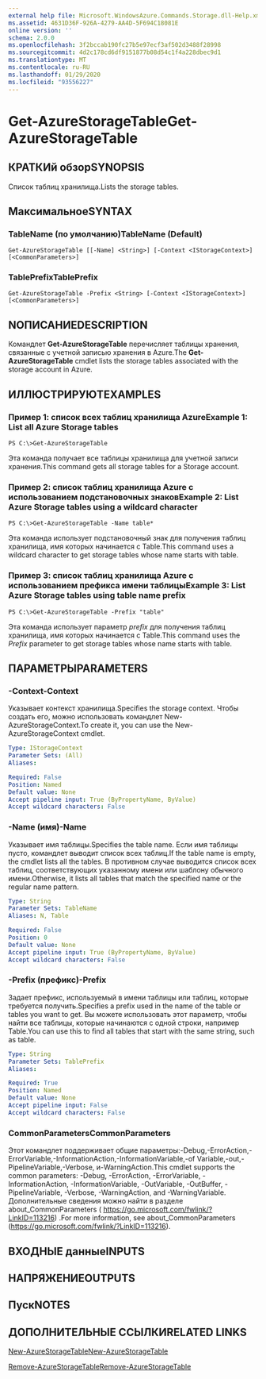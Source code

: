 ```yaml
---
external help file: Microsoft.WindowsAzure.Commands.Storage.dll-Help.xml
ms.assetid: 4631D36F-926A-4279-AA4D-5F694C18081E
online version: ''
schema: 2.0.0
ms.openlocfilehash: 3f2bccab190fc27b5e97ecf3af502d3488f28998
ms.sourcegitcommit: 4d2c178cd6df9151877b08d54c1f4a228dbec9d1
ms.translationtype: MT
ms.contentlocale: ru-RU
ms.lasthandoff: 01/29/2020
ms.locfileid: "93556227"
---
```

# <span data-ttu-id="1a0c5-101">Get-AzureStorageTable</span><span class="sxs-lookup"><span data-stu-id="1a0c5-101">Get-AzureStorageTable</span></span>

## <span data-ttu-id="1a0c5-102">КРАТКИй обзор</span><span class="sxs-lookup"><span data-stu-id="1a0c5-102">SYNOPSIS</span></span>
<span data-ttu-id="1a0c5-103">Список таблиц хранилища.</span><span class="sxs-lookup"><span data-stu-id="1a0c5-103">Lists the storage tables.</span></span>

## <span data-ttu-id="1a0c5-104">Максимальное</span><span class="sxs-lookup"><span data-stu-id="1a0c5-104">SYNTAX</span></span>

### <span data-ttu-id="1a0c5-105">TableName (по умолчанию)</span><span class="sxs-lookup"><span data-stu-id="1a0c5-105">TableName (Default)</span></span>
```
Get-AzureStorageTable [[-Name] <String>] [-Context <IStorageContext>] [<CommonParameters>]
```

### <span data-ttu-id="1a0c5-106">TablePrefix</span><span class="sxs-lookup"><span data-stu-id="1a0c5-106">TablePrefix</span></span>
```
Get-AzureStorageTable -Prefix <String> [-Context <IStorageContext>] [<CommonParameters>]
```

## <span data-ttu-id="1a0c5-107">NОПИСАНИЕ</span><span class="sxs-lookup"><span data-stu-id="1a0c5-107">DESCRIPTION</span></span>
<span data-ttu-id="1a0c5-108">Командлет **Get-AzureStorageTable** перечисляет таблицы хранения, связанные с учетной записью хранения в Azure.</span><span class="sxs-lookup"><span data-stu-id="1a0c5-108">The **Get-AzureStorageTable** cmdlet lists the storage tables associated with the storage account in Azure.</span></span>

## <span data-ttu-id="1a0c5-109">ИЛЛЮСТРИРУЮТ</span><span class="sxs-lookup"><span data-stu-id="1a0c5-109">EXAMPLES</span></span>

### <span data-ttu-id="1a0c5-110">Пример 1: список всех таблиц хранилища Azure</span><span class="sxs-lookup"><span data-stu-id="1a0c5-110">Example 1: List all Azure Storage tables</span></span>
```
PS C:\>Get-AzureStorageTable
```

<span data-ttu-id="1a0c5-111">Эта команда получает все таблицы хранилища для учетной записи хранения.</span><span class="sxs-lookup"><span data-stu-id="1a0c5-111">This command gets all storage tables for a Storage account.</span></span>

### <span data-ttu-id="1a0c5-112">Пример 2: список таблиц хранилища Azure с использованием подстановочных знаков</span><span class="sxs-lookup"><span data-stu-id="1a0c5-112">Example 2: List Azure Storage tables using a wildcard character</span></span>
```
PS C:\>Get-AzureStorageTable -Name table*
```

<span data-ttu-id="1a0c5-113">Эта команда использует подстановочный знак для получения таблиц хранилища, имя которых начинается с Table.</span><span class="sxs-lookup"><span data-stu-id="1a0c5-113">This command uses a wildcard character to get storage tables whose name starts with table.</span></span>

### <span data-ttu-id="1a0c5-114">Пример 3: список таблиц хранилища Azure с использованием префикса имени таблицы</span><span class="sxs-lookup"><span data-stu-id="1a0c5-114">Example 3: List Azure Storage tables using table name prefix</span></span>
```
PS C:\>Get-AzureStorageTable -Prefix "table"
```

<span data-ttu-id="1a0c5-115">Эта команда использует параметр *prefix* для получения таблиц хранилища, имя которых начинается с Table.</span><span class="sxs-lookup"><span data-stu-id="1a0c5-115">This command uses the *Prefix* parameter to get storage tables whose name starts with table.</span></span>

## <span data-ttu-id="1a0c5-116">ПАРАМЕТРЫ</span><span class="sxs-lookup"><span data-stu-id="1a0c5-116">PARAMETERS</span></span>

### <span data-ttu-id="1a0c5-117">-Context</span><span class="sxs-lookup"><span data-stu-id="1a0c5-117">-Context</span></span>
<span data-ttu-id="1a0c5-118">Указывает контекст хранилища.</span><span class="sxs-lookup"><span data-stu-id="1a0c5-118">Specifies the storage context.</span></span>
<span data-ttu-id="1a0c5-119">Чтобы создать его, можно использовать командлет New-AzureStorageContext.</span><span class="sxs-lookup"><span data-stu-id="1a0c5-119">To create it, you can use the New-AzureStorageContext cmdlet.</span></span>

```yaml
Type: IStorageContext
Parameter Sets: (All)
Aliases: 

Required: False
Position: Named
Default value: None
Accept pipeline input: True (ByPropertyName, ByValue)
Accept wildcard characters: False
```

### <span data-ttu-id="1a0c5-120">-Name (имя)</span><span class="sxs-lookup"><span data-stu-id="1a0c5-120">-Name</span></span>
<span data-ttu-id="1a0c5-121">Указывает имя таблицы.</span><span class="sxs-lookup"><span data-stu-id="1a0c5-121">Specifies the table name.</span></span>
<span data-ttu-id="1a0c5-122">Если имя таблицы пусто, командлет выводит список всех таблиц.</span><span class="sxs-lookup"><span data-stu-id="1a0c5-122">If the table name is empty, the cmdlet lists all the tables.</span></span>
<span data-ttu-id="1a0c5-123">В противном случае выводится список всех таблиц, соответствующих указанному имени или шаблону обычного имени.</span><span class="sxs-lookup"><span data-stu-id="1a0c5-123">Otherwise, it lists all tables that match the specified name or the regular name pattern.</span></span>

```yaml
Type: String
Parameter Sets: TableName
Aliases: N, Table

Required: False
Position: 0
Default value: None
Accept pipeline input: True (ByPropertyName, ByValue)
Accept wildcard characters: False
```

### <span data-ttu-id="1a0c5-124">-Prefix (префикс)</span><span class="sxs-lookup"><span data-stu-id="1a0c5-124">-Prefix</span></span>
<span data-ttu-id="1a0c5-125">Задает префикс, используемый в имени таблицы или таблиц, которые требуется получить.</span><span class="sxs-lookup"><span data-stu-id="1a0c5-125">Specifies a prefix used in the name of the table or tables you want to get.</span></span>
<span data-ttu-id="1a0c5-126">Вы можете использовать этот параметр, чтобы найти все таблицы, которые начинаются с одной строки, например Table.</span><span class="sxs-lookup"><span data-stu-id="1a0c5-126">You can use this to find all tables that start with the same string, such as table.</span></span>

```yaml
Type: String
Parameter Sets: TablePrefix
Aliases: 

Required: True
Position: Named
Default value: None
Accept pipeline input: False
Accept wildcard characters: False
```

### <span data-ttu-id="1a0c5-127">CommonParameters</span><span class="sxs-lookup"><span data-stu-id="1a0c5-127">CommonParameters</span></span>
<span data-ttu-id="1a0c5-128">Этот командлет поддерживает общие параметры:-Debug,-ErrorAction,-ErrorVariable,-InformationAction,-InformationVariable,-of Variable,-out,-PipelineVariable,-Verbose, и-WarningAction.</span><span class="sxs-lookup"><span data-stu-id="1a0c5-128">This cmdlet supports the common parameters: -Debug, -ErrorAction, -ErrorVariable, -InformationAction, -InformationVariable, -OutVariable, -OutBuffer, -PipelineVariable, -Verbose, -WarningAction, and -WarningVariable.</span></span> <span data-ttu-id="1a0c5-129">Дополнительные сведения можно найти в разделе about_CommonParameters ( https://go.microsoft.com/fwlink/?LinkID=113216) .</span><span class="sxs-lookup"><span data-stu-id="1a0c5-129">For more information, see about_CommonParameters (https://go.microsoft.com/fwlink/?LinkID=113216).</span></span>

## <span data-ttu-id="1a0c5-130">ВХОДНЫЕ данные</span><span class="sxs-lookup"><span data-stu-id="1a0c5-130">INPUTS</span></span>

## <span data-ttu-id="1a0c5-131">НАПРЯЖЕНИЕ</span><span class="sxs-lookup"><span data-stu-id="1a0c5-131">OUTPUTS</span></span>

## <span data-ttu-id="1a0c5-132">Пуск</span><span class="sxs-lookup"><span data-stu-id="1a0c5-132">NOTES</span></span>

## <span data-ttu-id="1a0c5-133">ДОПОЛНИТЕЛЬНЫЕ ССЫЛКИ</span><span class="sxs-lookup"><span data-stu-id="1a0c5-133">RELATED LINKS</span></span>

[<span data-ttu-id="1a0c5-134">New-AzureStorageTable</span><span class="sxs-lookup"><span data-stu-id="1a0c5-134">New-AzureStorageTable</span></span>](./New-AzureStorageTable.md)

[<span data-ttu-id="1a0c5-135">Remove-AzureStorageTable</span><span class="sxs-lookup"><span data-stu-id="1a0c5-135">Remove-AzureStorageTable</span></span>](./Remove-AzureStorageTable.md)


